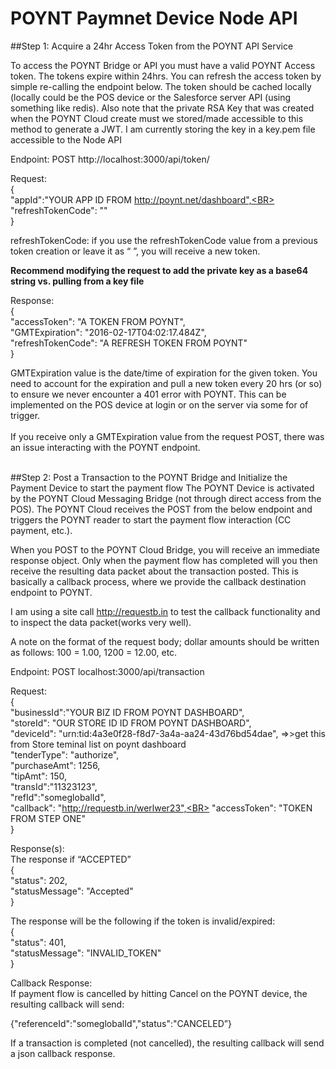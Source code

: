# POYNT Paymnet Device Node API


##Step 1: Acquire a 24hr Access Token from the POYNT API Service

To access the POYNT Bridge or API you must have a valid POYNT Access token.  The tokens expire within 24hrs.   You can refresh the access token by simple re-calling the endpoint below.  The token should be cached locally (locally could be the POS device or the Salesforce server API (using something like redis).  Also note that the private RSA Key that was created when the POYNT Cloud create must we stored/made accessible to this method to generate a JWT. I am currently storing the key in a key.pem file accessible to the Node API

Endpoint:	POST http://localhost:3000/api/token/<BR>

Request:<BR>
{<BR>
    "appId":"YOUR APP ID FROM http://poynt.net/dashboard",<BR>
    "refreshTokenCode": ""<BR>
}<BR>

refreshTokenCode: if you use the refreshTokenCode value from a previous token creation or leave it as “ ”, you will receive a new token.<BR>  

<strong>Recommend modifying the request to add the private key as a base64 string vs. pulling from a key file</strong><BR>

Response:<BR>
{<BR>
  "accessToken": "A TOKEN FROM POYNT",<BR>
  "GMTExpiration": "2016-02-17T04:02:17.484Z",<BR>
  "refreshTokenCode": "A REFRESH TOKEN FROM POYNT"<BR>
}<BR>

GMTExpiration value is the date/time of expiration for the given token.   You need to account for the expiration and pull a new token every 20 hrs (or so) to ensure we never encounter a 401 error with POYNT.  This can be implemented on the POS device at login or on the server via some for of trigger.<BR><BR>
If you receive only a GMTExpiration value from the request POST, there was an issue interacting with the POYNT endpoint.<BR>
<BR>


##Step 2: Post a Transaction to the POYNT Bridge and Initialize the Payment Device to start the payment flow
The POYNT Device is activated by the POYNT Cloud Messaging Bridge (not through direct access from the POS).  The POYNT Cloud receives the POST from the below endpoint and triggers the POYNT reader to start the payment flow interaction (CC payment, etc.).<BR>

When you POST to the POYNT Cloud Bridge, you will receive an immediate response object.  Only when the payment flow has completed will you then receive the resulting data packet about the transaction posted.  This is basically a callback process, where we provide the callback destination endpoint to POYNT.<BR>

I am using a site call http://requestb.in to test the callback functionality and to inspect the data packet(works very well).<BR>

A note on the format of the request body; dollar amounts should be written as follows: 100 = 1.00, 1200 = 12.00, etc.<BR>

Endpoint:  POST localhost:3000/api/transaction<BR>

Request:<br>
{<BR>
    "businessId":"YOUR BIZ ID FROM POYNT DASHBOARD",<BR>
    "storeId": "OUR STORE ID ID FROM POYNT DASHBOARD",<BR>
    "deviceId": "urn:tid:4a3e0f28-f8d7-3a4a-aa24-43d76bd54dae", =>>get this from Store teminal list on poynt dashboard<BR>
    "tenderType": "authorize",<BR>
    "purchaseAmt": 1256,<BR>
    "tipAmt": 150,<BR>
    "transId":"11323123",<BR>
    "refId":"someglobalId",<BR>
    "callback": "http://requestb.in/werlwer23",<BR>
    "accessToken": "TOKEN FROM STEP ONE"<BR>
}<BR>

Response(s):<BR>
The response if “ACCEPTED”<BR>
{<BR>
  "status": 202,<BR>
  "statusMessage": "Accepted"<BR>
}<BR>

The response will be the following if the token is invalid/expired:<BR>
{<BR>
  "status": 401,<BR>
  "statusMessage": "INVALID_TOKEN"<BR>
}<BR>

Callback Response:<BR>
If payment flow is cancelled by hitting Cancel on the POYNT device, the resulting callback will send: <BR>

{"referenceId":"someglobalId","status":"CANCELED”}<BR>


If a transaction is completed (not cancelled), the resulting callback will send a json callback response.

